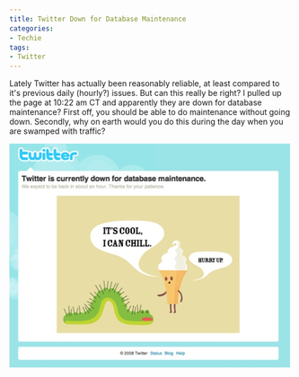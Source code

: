 ```yaml
---
title: Twitter Down for Database Maintenance
categories:
- Techie
tags:
- Twitter
---
```


Lately Twitter has actually been reasonably reliable, at least compared to it's previous daily (hourly?) issues. But can this really be right? I pulled up the page at 10:22 am CT and apparently they are down for database maintenance? First off, you should be able to do maintenance without going down. Secondly, why on earth would you do this during the day when you are swamped with traffic?

![twitter-down-for-database-maintenance.jpg](/assets/posts/2008/twitter-down-for-database-maintenance.jpg)
